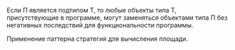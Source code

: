 Если П является подтипом Т, то любые объекты типа Т,
присутствующие в программе, могут заменяться объектами типа П без негативных последствий
для функциональности программы.

Применение паттерна стратегия для вычисления площади.